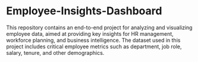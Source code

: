 # Employee-Insights-Dashboard
This repository contains an end-to-end project for analyzing and visualizing employee data, aimed at providing key insights for HR management, workforce planning, and business intelligence. The dataset used in this project includes critical employee metrics such as department, job role, salary, tenure, and other demographics.
